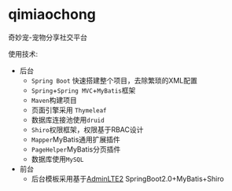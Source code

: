 # qimiaochong

奇妙宠-宠物分享社交平台


使用技术:

* 后台
  * `Spring Boot` 快速搭建整个项目，去除繁琐的XML配置
  * `Spring`+`Spring MVC`+`MyBatis`框架
  * `Maven`构建项目
  * 页面引擎采用 `Thymeleaf`
  * 数据库连接池使用`druid`
  * `Shiro`权限框架，权限基于RBAC设计
  * `Mapper`MyBatis通用扩展插件
  * `PageHelper`MyBatis分页插件
  * 数据库使用`MySQL`
* 前台
  * 后台模板采用基于[AdminLTE2](https://github.com/almasaeed2010/AdminLTE)
SpringBoot2.0+MyBatis+Shiro
